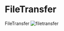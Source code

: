# FileTransfer
FileTransfer
<img src="https://github.com/yswenli/FileTransfer/blob/master/bin/Debug/filetransfer.png?raw=true" alt="filetransfer" />
